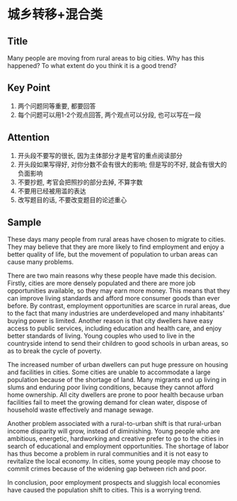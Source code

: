# 城乡转移+混合类

## Title

Many people are moving from rural areas to big cities. Why has this happened? To what extent do you think it is a good trend?

## Key Point

1. 两个问题同等重要, 都要回答
2. 每个问题可以用1-2个观点回答, 两个观点可以分段, 也可以写在一段

## Attention

1. 开头段不要写的很长, 因为主体部分才是考官的重点阅读部分
2. 开头段如果写得好, 对你分数不会有很大的影响; 但是写的不好, 就会有很大的负面影响
3. 不要抄题, 考官会把照抄的部分去掉, 不算字数
4. 不要用已经被用滥的表达
5. 改写题目的话, 不要改变题目的论述重心

## Sample

These days many people from rural areas have chosen to migrate to cities. They may believe that they are more likely to find employment and enjoy a better quality of life, but the movement of population to urban areas can cause many problems.

There are two main reasons why these people have made this decision. Firstly, cities are more densely populated and there are more job opportunities available, so they may earn more money. This means that they can improve living standards and afford more consumer goods than ever before. By contrast, employment opportunities are scarce in rural areas, due to the fact that many industries are underdeveloped and many inhabitants' buying power is limited. Another reason is that city dwellers have easy access to public services, including education and health care, and enjoy better standards of living. Young couples who used to live in the countryside intend to send their children to good schools in urban areas, so as to break the cycle of poverty.

The increased number of urban dwellers can put huge pressure on housing and facilities in cities. Some cities are unable to accommodate a large population because of the shortage of land. Many migrants end up living in slums and enduring poor living conditions, because they cannot afford home ownership. All city dwellers are prone to poor health because urban facilities fail to meet the growing demand for clean water, dispose of household waste effectively and manage sewage.

Another problem associated with a rural-to-urban shift is that rural-urban income disparity will grow, instead of diminishing. Young people who are ambitious, energetic, hardworking and creative prefer to go to the cities in search of educational and employment opportunities. The shortage of labor has thus become a problem in rural communities and it is not easy to revitalize the local economy. In cities, some young people may choose to commit crimes because of the widening gap between rich and poor.

In conclusion, poor employment prospects and sluggish local economies have caused the population shift to cities. This is a worrying trend.
